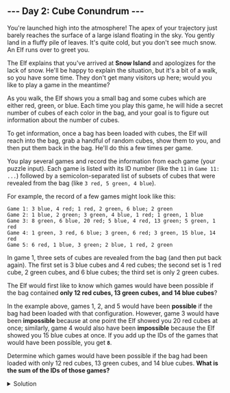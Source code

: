 ## --- Day 2: Cube Conundrum ---

You're launched high into the atmosphere! The apex of your trajectory just barely reaches the surface of a large island
floating in the sky. You gently land in a fluffy pile of leaves. It's quite cold, but you don't see much snow. An Elf
runs over to greet you.


The Elf explains that you've arrived at **Snow Island** and apologizes for the lack of snow. He'll be happy to explain
the situation, but it's a bit of a walk, so you have some time. They don't get many visitors up here; would you like to
play a game in the meantime?


As you walk, the Elf shows you a small bag and some cubes which are either red, green, or blue. Each time you play this
game, he will hide a secret number of cubes of each color in the bag, and your goal is to figure out information about
the number of cubes.


To get information, once a bag has been loaded with cubes, the Elf will reach into the bag, grab a handful of random
cubes, show them to you, and then put them back in the bag. He'll do this a few times per game.


You play several games and record the information from each game (your puzzle input). Each game is listed with its ID
number (like the `11` in `Game 11: ...`) followed by a semicolon-separated list of subsets of cubes that were revealed
from the bag (like `3 red, 5 green, 4 blue`).


For example, the record of a few games might look like this:



```
Game 1: 3 blue, 4 red; 1 red, 2 green, 6 blue; 2 green
Game 2: 1 blue, 2 green; 3 green, 4 blue, 1 red; 1 green, 1 blue
Game 3: 8 green, 6 blue, 20 red; 5 blue, 4 red, 13 green; 5 green, 1 red
Game 4: 1 green, 3 red, 6 blue; 3 green, 6 red; 3 green, 15 blue, 14 red
Game 5: 6 red, 1 blue, 3 green; 2 blue, 1 red, 2 green
```

In game 1, three sets of cubes are revealed from the bag (and then put back again). The first set is 3 blue cubes and 4
red cubes; the second set is 1 red cube, 2 green cubes, and 6 blue cubes; the third set is only 2 green cubes.


The Elf would first like to know which games would have been possible if the bag contained **only 12 red cubes, 13 green
cubes, and 14 blue cubes**?


In the example above, games 1, 2, and 5 would have been **possible** if the bag had been loaded with that configuration.
However, game 3 would have been **impossible** because at one point the Elf showed you 20 red cubes at once; similarly,
game 4 would also have been **impossible** because the Elf showed you 15 blue cubes at once. If you add up the IDs of
the games that would have been possible, you get **`8`**.


Determine which games would have been possible if the bag had been loaded with only 12 red cubes, 13 green cubes, and 14
blue cubes. **What is the sum of the IDs of those games?**

<details>
    <summary>Solution</summary>

This part is simple. Split the line taking into account spaces, commas and so on. Then check if the cubes are less than
than the maximum.

```python
MAX_CUBES = {
    'red': 12,
    'green': 13,
    'blue': 14
}

def check_set(set: str) -> bool:
    for bag in set.strip().replace(', ', ',').split(','):
        num, color = bag.split(' ')
        num = int(num)

        if num > MAX_CUBES[color]:
            return False

    return True


def check_games(lines: list[str]) -> int:
    total = 0
    for index, line in enumerate(lines, start=1):
        _, sets = line.split(':')
        sets = sets[1:].split(';')
        if all([check_set(set) for set in sets]):
            total += index

    return total
```

The answer is: `2593`.

</details>
